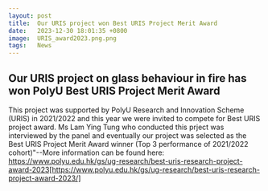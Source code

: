 ```yaml
---
layout: post
title:  Our URIS project won Best URIS Project Merit Award
date:   2023-12-30 18:01:35 +0800
image:  URIS_award2023.png.png
tags:   News
---
```

## Our URIS project on glass behaviour in fire has won PolyU Best URIS Project Merit Award

This project was supported by PolyU Research and Innovation Scheme (URIS) in 2021/2022 and this year we were invited to compete for Best URIS project award. Ms Lam Ying Tung who conducted this prject was interviewed by the panel and eventually our project was selected as the Best URIS Project Merit Award winner (Top 3 performance of 2021/2022 cohort)"--More information can be found here: https://www.polyu.edu.hk/gs/ug-research/best-uris-research-project-award-2023[https://www.polyu.edu.hk/gs/ug-research/best-uris-research-project-award-2023/]
